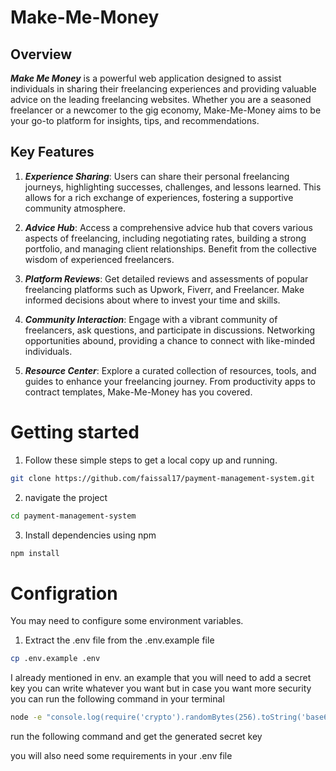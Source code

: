 # Make-Me-Money

## Overview

***Make Me Money*** is a powerful web application designed to assist individuals in sharing their freelancing experiences and providing valuable advice on the leading freelancing websites. Whether you are a seasoned freelancer or a newcomer to the gig economy, Make-Me-Money aims to be your go-to platform for insights, tips, and recommendations.

## Key Features

1. ***Experience Sharing***: Users can share their personal freelancing journeys, highlighting successes, challenges, and lessons learned. This allows for a rich exchange of experiences, fostering a supportive community atmosphere.

2. ***Advice Hub***: Access a comprehensive advice hub that covers various aspects of freelancing, including negotiating rates, building a strong portfolio, and managing client relationships. Benefit from the collective wisdom of experienced freelancers.

3. ***Platform Reviews***: Get detailed reviews and assessments of popular freelancing platforms such as Upwork, Fiverr, and Freelancer. Make informed decisions about where to invest your time and skills.

4. ***Community Interaction***: Engage with a vibrant community of freelancers, ask questions, and participate in discussions. Networking opportunities abound, providing a chance to connect with like-minded individuals.

5. ***Resource Center***: Explore a curated collection of resources, tools, and guides to enhance your freelancing journey. From productivity apps to contract templates, Make-Me-Money has you covered.

# Getting started

1. Follow these simple steps to get a local copy up and running.

```bash
git clone https://github.com/faissal17/payment-management-system.git
```

2. navigate the project

```bash
cd payment-management-system
```

3.  Install dependencies using npm

```bash
npm install
```

# Configration

You may need to configure some environment variables.

1. Extract the .env file from the .env.example file

```bash
cp .env.example .env
```

I already mentioned in env. an example that you will need to add a secret key you can write whatever you want but in case you want more security you can run the following command in your terminal

```bash
node -e "console.log(require('crypto').randomBytes(256).toString('base64'));"

```

run the following command and get the generated secret key

you will also need some requirements in your .env file
